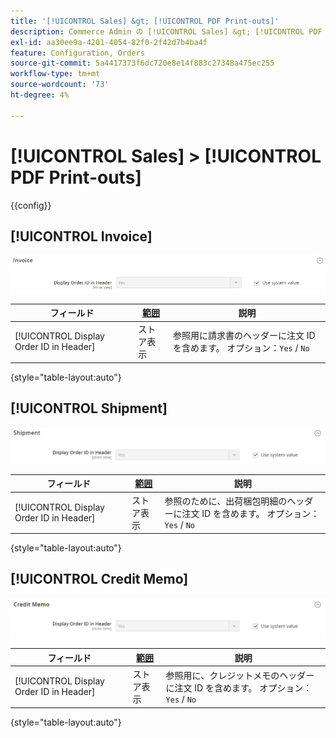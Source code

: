 ```yaml
---
title: '[!UICONTROL Sales] &gt; [!UICONTROL PDF Print-outs]'
description: Commerce Admin の [!UICONTROL Sales] &gt; [!UICONTROL PDF Print-outs] ページで設定を確認します。
exl-id: aa30ee9a-4201-4054-82f0-2f42d7b4ba4f
feature: Configuration, Orders
source-git-commit: 5a4417373f6dc720e8e14f883c27348a475ec255
workflow-type: tm+mt
source-wordcount: '73'
ht-degree: 4%

---
```


# [!UICONTROL Sales] > [!UICONTROL PDF Print-outs]

{{config}}

<!-- [Invoice](https://experienceleague.adobe.com/ja/docs/commerce-admin/stores-sales/site-store/sales-documents) -->

## [!UICONTROL Invoice]

![ 請求書 ](./assets/pdf-print-invoice.png)<!-- zoom -->

| フィールド | [ 範囲 ](../../getting-started/websites-stores-views.md#scope-settings) | 説明 |
|--- |--- |--- |
| [!UICONTROL Display Order ID in Header] | ストア表示 | 参照用に請求書のヘッダーに注文 ID を含めます。 オプション：`Yes` / `No` |

{style="table-layout:auto"}

## [!UICONTROL Shipment]

![ 運搬 ](./assets/pdf-print-shipment.png)<!-- zoom -->

| フィールド | [ 範囲 ](../../getting-started/websites-stores-views.md#scope-settings) | 説明 |
|--- |--- |--- |
| [!UICONTROL Display Order ID in Header] | ストア表示 | 参照のために、出荷梱包明細のヘッダーに注文 ID を含めます。 オプション：`Yes` / `No` |

{style="table-layout:auto"}

## [!UICONTROL Credit Memo]

![ クレジットメモ ](./assets/pdf-print-credit-memo.png)<!-- zoom -->

| フィールド | [ 範囲 ](../../getting-started/websites-stores-views.md#scope-settings) | 説明 |
|--- |--- |--- |
| [!UICONTROL Display Order ID in Header] | ストア表示 | 参照用に、クレジットメモのヘッダーに注文 ID を含めます。 オプション：`Yes` / `No` |

{style="table-layout:auto"}
